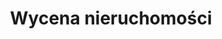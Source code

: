 ---
template: blog-post
title: Wycena nieruchomości
description: Wycena nieruchomości
featuredImage: /assets/pexels-andrea-piacquadio-3760067.jpg
---